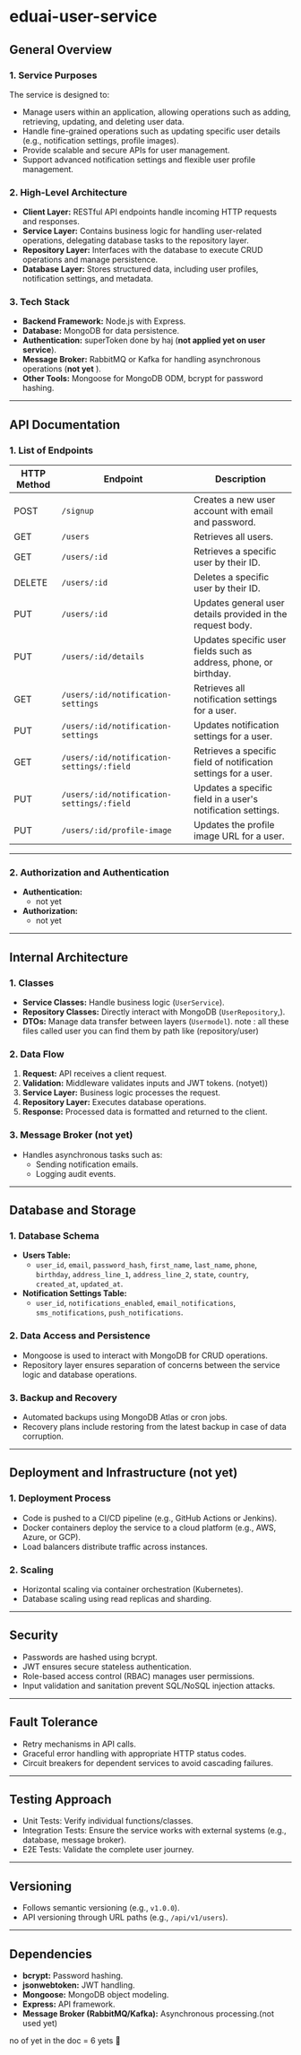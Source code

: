 # eduai-user-service

## **General Overview**

### 1. **Service Purposes**

The service is designed to:

- Manage users within an application, allowing operations such as adding, retrieving, updating, and deleting user data.
- Handle fine-grained operations such as updating specific user details (e.g., notification settings, profile images).
- Provide scalable and secure APIs for user management.
- Support advanced notification settings and flexible user profile management.

### 2. **High-Level Architecture**

- **Client Layer:** RESTful API endpoints handle incoming HTTP requests and responses.
- **Service Layer:** Contains business logic for handling user-related operations, delegating database tasks to the repository layer.
- **Repository Layer:** Interfaces with the database to execute CRUD operations and manage persistence.
- **Database Layer:** Stores structured data, including user profiles, notification settings, and metadata.

### 3. **Tech Stack**

- **Backend Framework:** Node.js with Express.
- **Database:** MongoDB for data persistence.
- **Authentication:** superToken done by haj (**not applied yet on user service**).
- **Message Broker:** RabbitMQ or Kafka for handling asynchronous operations (**not yet** ).
- **Other Tools:** Mongoose for MongoDB ODM, bcrypt for password hashing.

---

## **API Documentation**

### 1. **List of Endpoints**

| HTTP Method | Endpoint | Description |
| --- | --- | --- |
| POST | `/signup` | Creates a new user account with email and password. |
| GET | `/users` | Retrieves all users. |
| GET | `/users/:id` | Retrieves a specific user by their ID. |
| DELETE | `/users/:id` | Deletes a specific user by their ID. |
| PUT | `/users/:id` | Updates general user details provided in the request body. |
| PUT | `/users/:id/details` | Updates specific user fields such as address, phone, or birthday. |
| GET | `/users/:id/notification-settings` | Retrieves all notification settings for a user. |
| PUT | `/users/:id/notification-settings` | Updates notification settings for a user. |
| GET | `/users/:id/notification-settings/:field` | Retrieves a specific field of notification settings for a user. |
| PUT | `/users/:id/notification-settings/:field` | Updates a specific field in a user's notification settings. |
| PUT | `/users/:id/profile-image` | Updates the profile image URL for a user. |

---

### 2. **Authorization and Authentication**

- **Authentication:**
    - not yet
- **Authorization:**
    - not yet

---

## **Internal Architecture**

### 1. **Classes**

- **Service Classes:** Handle business logic (`UserService`).
- **Repository Classes:** Directly interact with MongoDB (`UserRepository`,).
- **DTOs:** Manage data transfer between layers (`Usermodel`).
note : all these files called user you can find them by path like (repository/user)

### 2. **Data Flow**

1. **Request:** API receives a client request.
2. **Validation:** Middleware validates inputs and JWT tokens. (notyet))
3. **Service Layer:** Business logic processes the request.
4. **Repository Layer:** Executes database operations.
5. **Response:** Processed data is formatted and returned to the client.

### 3. **Message Broker (not yet)**

- Handles asynchronous tasks such as:
    - Sending notification emails.
    - Logging audit events.

---

## **Database and Storage**

### 1. **Database Schema**

- **Users Table:**
    - `user_id`, `email`, `password_hash`, `first_name`, `last_name`, `phone`, `birthday`, `address_line_1`, `address_line_2`, `state`, `country`, `created_at`, `updated_at`.
- **Notification Settings Table:**
    - `user_id`, `notifications_enabled`, `email_notifications`, `sms_notifications`, `push_notifications`.

### 2. **Data Access and Persistence**

- Mongoose is used to interact with MongoDB for CRUD operations.
- Repository layer ensures separation of concerns between the service logic and database operations.

### 3. **Backup and Recovery**

- Automated backups using MongoDB Atlas or cron jobs.
- Recovery plans include restoring from the latest backup in case of data corruption.

---

## **Deployment and Infrastructure (not yet)**

### 1. **Deployment Process**

- Code is pushed to a CI/CD pipeline (e.g., GitHub Actions or Jenkins).
- Docker containers deploy the service to a cloud platform (e.g., AWS, Azure, or GCP).
- Load balancers distribute traffic across instances.

### 2. **Scaling**

- Horizontal scaling via container orchestration (Kubernetes).
- Database scaling using read replicas and sharding.

---

## **Security**

- Passwords are hashed using bcrypt.
- JWT ensures secure stateless authentication.
- Role-based access control (RBAC) manages user permissions.
- Input validation and sanitation prevent SQL/NoSQL injection attacks.

---

## **Fault Tolerance**

- Retry mechanisms in API calls.
- Graceful error handling with appropriate HTTP status codes.
- Circuit breakers for dependent services to avoid cascading failures.

---

## **Testing Approach**

- Unit Tests: Verify individual functions/classes.
- Integration Tests: Ensure the service works with external systems (e.g., database, message broker).
- E2E Tests: Validate the complete user journey.

---

## **Versioning**

- Follows semantic versioning (e.g., `v1.0.0`).
- API versioning through URL paths (e.g., `/api/v1/users`).

---

## **Dependencies**

- **bcrypt:** Password hashing.
- **jsonwebtoken:** JWT handling.
- **Mongoose:** MongoDB object modeling.
- **Express:** API framework.
- **Message Broker (RabbitMQ/Kafka):** Asynchronous processing.(not used yet)

no of yet in the doc = 6 yets 🙂
